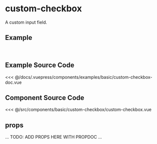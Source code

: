 # custom-checkbox

A custom input field.

## Example

<br>
<Demo componentName="examples-basic-custom-checkbox-doc" />

## Example Source Code

<SourceCode>
<<< @/docs/.vuepress/components/examples/basic/custom-checkbox-doc.vue
</SourceCode>

## Component Source Code

<SourceCode>
<<< @/src/components/basic/custom-checkbox/custom-checkbox.vue
</SourceCode>

## props

... TODO: ADD PROPS HERE WITH PROPDOC ...